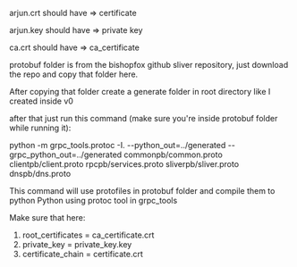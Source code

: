 arjun.crt should have => certificate

arjun.key should have => private key

ca.crt should have => ca_certificate


protobuf folder is from the bishopfox github sliver repository, just download the repo and copy that folder here.

After copying that folder create a generate folder in root directory like I created inside v0

after that just run this command (make sure you're inside protobuf folder while running it): 

python -m grpc_tools.protoc -I. --python_out=../generated --grpc_python_out=../generated commonpb/common.proto clientpb/client.proto rpcpb/services.proto sliverpb/sliver.proto dnspb/dns.proto

This command will use protofiles in protobuf folder and compile them to python Python using protoc tool in grpc_tools

Make sure that here:
1) root_certificates = ca_certificate.crt
2) private_key = private_key.key
3) certificate_chain = certificate.crt



